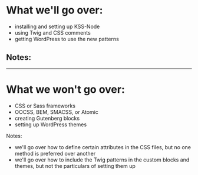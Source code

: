 # What we'll go over:

- installing and setting up KSS-Node
- using Twig and CSS comments
- getting WordPress to use the new patterns

Notes:
-

---

# What we won't go over:

- CSS or Sass frameworks
- OOCSS, BEM, SMACSS, or Atomic
- creating Gutenberg blocks
- setting up WordPress themes

Notes:
- we'll go over how to define certain attributes in the CSS files, but no one method is preferred over another
- we'll go over how to include the Twig patterns in the custom blocks and themes, but not the particulars of setting them up
